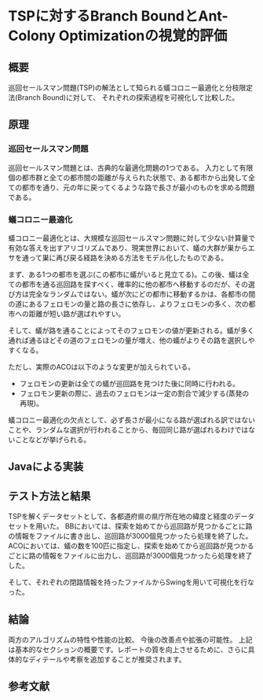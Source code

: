 # TSPに対するBranch BoundとAnt-Colony Optimizationの視覚的評価

## 概要

巡回セールスマン問題(TSP)の解法として知られる蟻コロニー最適化と分枝限定法(Branch Bound)に対して、
それぞれの探索過程を可視化して比較した。

## 原理

### 巡回セールスマン問題

巡回セールスマン問題とは、古典的な最適化問題の1つである。
入力として有限個の都市群と全ての都市間の距離が与えられた状態で、ある都市から出発して全ての都市を通り、元の年に戻ってくるような路で長さが最小のものを求める問題である。

### 蟻コロニー最適化

蟻コロニー最適化とは、大規模な巡回セールスマン問題に対して少ない計算量で有効な答えを出すアリゴリズムであり、現実世界において、蟻の大群が巣からエサを通って巣に再び戻る経路を決める方法をモデル化したものである。

まず、ある1つの都市を選ぶ(この都市に蟻がいると見立てる)。この後、蟻は全ての都市を通る巡回路を探すべく、確率的に他の都市へ移動するのだが、その選び方は完全なランダムではない。蟻が次にどの都市に移動するかは、各都市の間の道にあるフェロモンの量と路の長さに依存し、よりフェロモンの多く、次の都市への距離が短い路が選ばれやすい。

そして、蟻が路を通ることによってそのフェロモンの値が更新される。蟻が多く通れば通るほどその道のフェロモンの量が増え、他の蟻がよりその路を選択しやすくなる。

ただし、実際のACOは以下のような変更が加えられている。
- フェロモンの更新は全ての蟻が巡回路を見つけた後に同時に行われる。
- フェロモン更新の際に、過去のフェロモンは一定の割合で減少する(蒸発の再現)。

蟻コロニー最適化の欠点として、必ず長さが最小になる路が選ばれる訳ではないことや、ランダムな選択が行われることから、毎回同じ路が選ばれるわけではないことなどが挙げられる。

## Javaによる実装



## テスト方法と結果

TSPを解くデータセットとして、各都道府県の県庁所在地の緯度と経度のデータセットを用いた。
BBにおいては、探索を始めてから巡回路が見つかるごとに路の情報をファイルに書き出し、巡回路が3000個見つかったら処理を終了した。
ACOにおいては、蟻の数を100匹に指定し、探索を始めてから巡回路が見つかるごとに路の情報をファイルに出力し、巡回路が3000個見つかったら処理を終了した。

そして、それぞれの閉路情報を持ったファイルからSwingを用いて可視化を行なった。

## 結論

両方のアルゴリズムの特性や性能の比較。
今後の改善点や拡張の可能性。
上記は基本的なセクションの概要です。レポートの質を向上させるために、さらに具体的なディテールや考察を追加することが推奨されます。

## 参考文献

